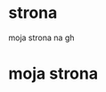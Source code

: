 # strona
moja strona na gh
<!DOCTYPE html>
<html>
  <head>
    <meta charset="utf-8">
    <main="author" content="Maria Leszczyńska">
    <title> strona </title> 
  </head>
  <body>
    <h1> moja strona </h1>
    
  </body>
  
</html>
